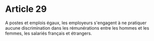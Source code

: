# Article 29

  
 A postes et emplois égaux, les employeurs s'engagent à ne pratiquer aucune discrimination dans les rémunérations entre les hommes et les femmes, les salariés français et étrangers.  
  
